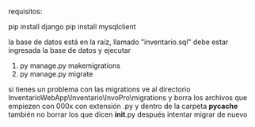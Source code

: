 requisitos:

pip install django
pip install mysqlclient

la base de datos está en la raíz, llamado "inventario.sql"
debe estar ingresada la base de datos y ejecutar
1. py manage.py makemigrations
2. py manage.py migrate

si tienes un problema con las migrations
ve al directorio
InventarioWebApp\Inventario\InvoPro\migrations
y borra los archivos que empiezen con 000x con extensión .py y dentro
de la carpeta __pycache__ también no borrar los que dicen __init__.py
después intentar migrar de nuevo
